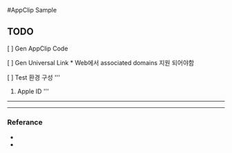 #AppClip Sample 

## TODO

[ ] Gen AppClip Code

[ ] Gen Universal Link
    * Web에서 associated domains 지원 되어야함   

[ ] Test 환경 구성 
'''
1. Apple ID
'''

---- 
---- 

### Referance 
* [introduction]: https://developer.apple.com/design/human-interface-guidelines/app-clips/overview/introduction
* [supporting associated domains]: https://developer.apple.com/documentation/xcode/supporting-associated-domains

